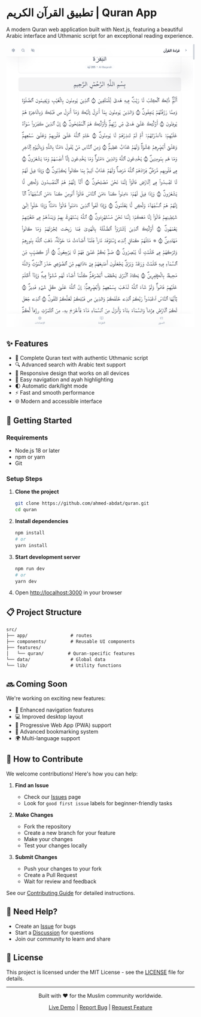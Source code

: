 # تطبيق القرآن الكريم | Quran App

A modern Quran web application built with Next.js, featuring a beautiful Arabic interface and Uthmanic script for an exceptional reading experience.

![Quran App Screenshot](/public/screenshots/quran_app.png)

## ✨ Features

- 📖 Complete Quran text with authentic Uthmanic script
- 🔍 Advanced search with Arabic text support
- 📱 Responsive design that works on all devices
- 🎯 Easy navigation and ayah highlighting
- 🌓 Automatic dark/light mode
- ⚡ Fast and smooth performance
- 🌐 Modern and accessible interface

## 🚀 Getting Started

### Requirements

- Node.js 18 or later
- npm or yarn
- Git

### Setup Steps

1. **Clone the project**

   ```bash
   git clone https://github.com/ahmed-abdat/quran.git
   cd quran
   ```

2. **Install dependencies**

   ```bash
   npm install
   # or
   yarn install
   ```

3. **Start development server**

   ```bash
   npm run dev
   # or
   yarn dev
   ```

4. Open [http://localhost:3000](http://localhost:3000) in your browser

## 📋 Project Structure

```
src/
├── app/                # routes
├── components/         # Reusable UI components
├── features/
│   └── quran/         # Quran-specific features
└── data/               # Global data
└── lib/                # Utility functions
```

## 🔜 Coming Soon

We're working on exciting new features:

- 📑 Enhanced navigation features
- 💻 Improved desktop layout
- 📱 Progressive Web App (PWA) support
- 🔖 Advanced bookmarking system
- 🌍 Multi-language support

## 🤝 How to Contribute

We welcome contributions! Here's how you can help:

1. **Find an Issue**

   - Check our [Issues](https://github.com/ahmed-abdat/quran/issues) page
   - Look for `good first issue` labels for beginner-friendly tasks

2. **Make Changes**

   - Fork the repository
   - Create a new branch for your feature
   - Make your changes
   - Test your changes locally

3. **Submit Changes**
   - Push your changes to your fork
   - Create a Pull Request
   - Wait for review and feedback

See our [Contributing Guide](CONTRIBUTING.md) for detailed instructions.

## 💬 Need Help?

- Create an [Issue](https://github.com/ahmed-abdat/quran/issues) for bugs
- Start a [Discussion](https://github.com/ahmed-abdat/quran/discussions) for questions
- Join our community to learn and share

## 📝 License

This project is licensed under the MIT License - see the [LICENSE](LICENSE) file for details.

---

<div align="center">

Built with ❤️ for the Muslim community worldwide.

[Live Demo](https://quran-indol-pi.vercel.app/) | [Report Bug](https://github.com/ahmed-abdat/quran/issues) | [Request Feature](https://github.com/ahmed-abdat/quran/issues)

</div>
